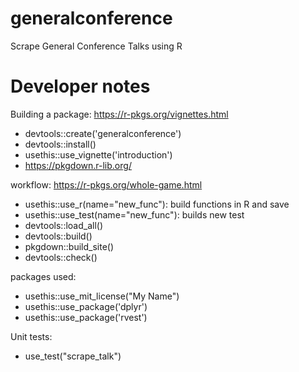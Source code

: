 # generalconference

Scrape General Conference Talks using R



# Developer notes
Building a package: https://r-pkgs.org/vignettes.html
* devtools::create('generalconference')
* devtools::install()
* usethis::use_vignette('introduction')
* https://pkgdown.r-lib.org/

workflow: https://r-pkgs.org/whole-game.html

* usethis::use_r(name="new_func"): build functions in R and save
* usethis::use_test(name="new_func"): builds new test 
* devtools::load_all()
* devtools::build()
* pkgdown::build_site()
* devtools::check()

packages used:
* usethis::use_mit_license("My Name")
* usethis::use_package('dplyr')
* usethis::use_package('rvest')

Unit tests:
* use_test("scrape_talk") 

